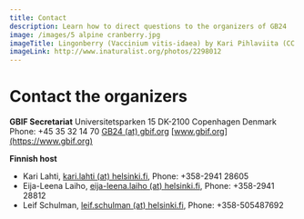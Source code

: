 ```yaml
---
title: Contact
description: Learn how to direct questions to the organizers of GB24
image: /images/5 alpine cranberry.jpg
imageTitle: Lingonberry (Vaccinium vitis-idaea) by Kari Pihlaviita (CC BY-NC 4.0)
imageLink: http://www.inaturalist.org/photos/2298012
---
```


# Contact the organizers

**GBIF Secretariat**
Universitetsparken 15
DK-2100 Copenhagen
Denmark
Phone: +45 35 32 14 70
[GB24 (at) gbif.org](mailto:GB24@gbif.org)
[www.gbif.org](https://www.gbif.org)

**Finnish host**
- Kari Lahti, [kari.lahti (at) helsinki.fi](mailto:kari.lahti@helsinki.fi), Phone: +358-2941 28605
- Eija-Leena Laiho, [eija-leena.laiho (at) helsinki.fi](mailto:eija-leena.laiho@helsinki.fi), Phone: +358-2941 28812
- Leif Schulman, [leif.schulman (at) helsinki.fi](leif.schulman@helsinki.fi), Phone: +358-505487692
